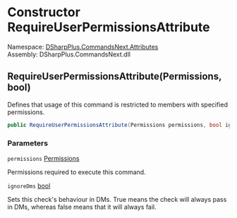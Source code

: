 # Constructor RequireUserPermissionsAttribute

Namespace: [DSharpPlus.CommandsNext.Attributes](DSharpPlus.CommandsNext.Attributes.md)  
Assembly: DSharpPlus.CommandsNext.dll

## <a id="DSharpPlus_CommandsNext_Attributes_RequireUserPermissionsAttribute__ctor_DSharpPlus_Permissions_System_Boolean_"></a>RequireUserPermissionsAttribute\(Permissions, bool\)

Defines that usage of this command is restricted to members with specified permissions.

```csharp
public RequireUserPermissionsAttribute(Permissions permissions, bool ignoreDms = true)
```

### Parameters

`permissions` [Permissions](DSharpPlus.Permissions.md)

Permissions required to execute this command.

`ignoreDms` [bool](https://learn.microsoft.com/dotnet/api/system.boolean)

Sets this check's behaviour in DMs. True means the check will always pass in DMs, whereas false means that it will always fail.

